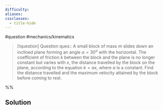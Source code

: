 ```yaml
---
difficulty: 
aliases: 
cssclasses:
  - title-hide
---
```

#question #mechanics/kinematics 

> [!question] Question 
> ques:: A small block of mass $m$ slides down an inclined plane forming an angle $\alpha=30^o$ with the horizontal. The coefficient of friction $k$ between the block and the plane is no longer constant but varies with $x$, the distance  travelled by the block on the plane, according to the equation $k=ax$, where $a$ is a constant. Find the distance travelled and the maximum velocity attained by the block before coming to rest.

%%
## Solution


